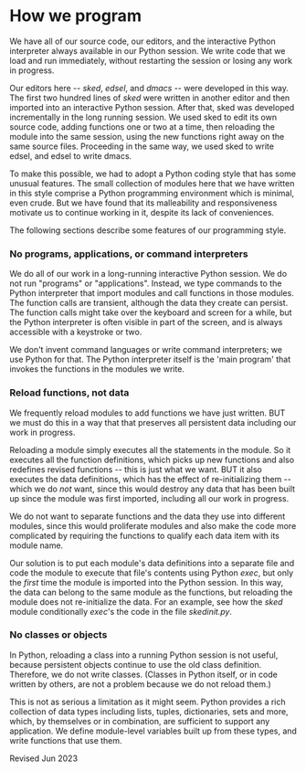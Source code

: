 
How we program 
==============

We have all of our source code, our editors, and
the interactive Python interpreter always available in our
Python session.
We write code that we load and run immediately, without restarting
the session or losing any work in progress.

Our editors here -- *sked*, *edsel*, and *dmacs* --
were developed in this way.  The first two hundred
lines of *sked* were written in another editor and
then imported into an interactive Python session. 
After that, sked was developed incrementally
in the long running session.  We used sked
to edit its own source code, adding functions one or two 
at a time, then reloading the module into the same session,
using the new functions right away on the same source files.
Proceeding in the same way, we used sked to write edsel, and 
edsel to write dmacs.

To make this possible, we had to adopt a Python coding style
that has some unusual features.  The small collection of modules
here that we have written in this style comprise a Python programming 
environment which is minimal, even crude.  But we have found
that its malleability and responsiveness
motivate us to continue working in it, despite its lack of conveniences.

The following sections describe some features of our programming style.

### No programs, applications, or command interpreters ###

We do all of our work in a long-running interactive Python session.
We do not run "programs" or "applications".  Instead, we type commands 
to the Python interpreter that import 
modules and call functions in those modules.  The function calls 
are transient, although the data they create can persist.  
The function calls might take over the keyboard and screen
for a while, but the Python interpreter is often visible in part of 
the screen, and is always accessible with a keystroke or two.

We don't invent command languages or write command interpreters; 
we use Python for that.  The Python interpreter itself is the 'main
program' that invokes the functions in the modules we write.

### Reload functions, not data ###

We frequently reload modules to add functions we have just written.
BUT we must do this in a way that that preserves all persistent data
including our work in progress.

Reloading a module simply executes all the statements in the module.
So it executes all the function definitions, which picks up new functions
and also redefines revised functions -- this is just what we want.
BUT it also executes the data definitions, which has the effect of 
re-initializing them -- which we do *not* want, since this would destroy
any data that has been built up since the module was first imported,
including all our work in progress.

We do not want to separate functions and the data they use into different
modules, since this would proliferate modules and also make the code 
more complicated by requiring the functions to qualify each data item
with its module name.

Our solution is to put each module's data definitions into a separate file
and code the module to execute that file's contents using Python *exec*, 
but only the *first* time the module is imported into the Python session.
In this way, the data can belong to the same module as the functions,
but reloading the module does not re-initialize the data.
For an example, see how the *sked* module conditionally *exec*'s the 
code in the file *skedinit.py*.

### No classes or objects ###

In Python, reloading a class into a running Python session is not
useful, because persistent objects continue to use the old class
definition.   Therefore, we do not write classes. (Classes in 
Python itself, or in code written by others, are not a problem
because we do not reload them.)

This is not as serious a limitation as it might seem.
Python provides a rich collection of data types
including lists, tuples, dictionaries, sets and more, which,
by themselves or in combination, are sufficient to support
any application.  We define module-level variables
built up from these types, and write functions that use them.

Revised Jun 2023
